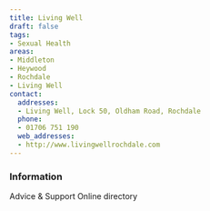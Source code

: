 ```yaml
---
title: Living Well
draft: false
tags:
- Sexual Health
areas:
- Middleton
- Heywood
- Rochdale
- Living Well
contact:
  addresses:
  - Living Well, Lock 50, Oldham Road, Rochdale
  phone:
  - 01706 751 190
  web_addresses:
  - http://www.livingwellrochdale.com
---
```


### Information
Advice & Support
Online directory

